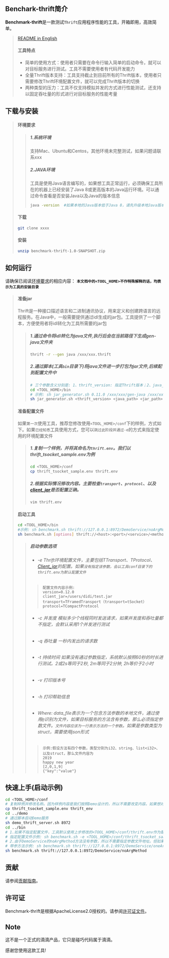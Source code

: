 ## Benchark-thrift简介
**Benchmark-thrift**是一款测试`Thrift`应用程序性能的工具，开箱即用，高效简单。
> [README in English](README.md)
>#### 工具特点
> * 简单的使用方式：使用者只需要在命令行输入简单的启动命令，就可以对目标服务进行测试。工具不需要使用者有代码开发能力 
> * 全量Thrift版本支持：工具支持截止到目前所有的Thrift版本，使用者只需要修改Thrift环境配置文件，就可以完成Thrift版本的切换  
> * 两种类型的压力：工具不仅支持模拟并发的方式进行性能测试，还支持以固定吞吐量的形式进行对目标服务的性能考量  
## 下载与安装
> #### 环境要求
>> ##### 1.系统环境 
>> 支持Mac、Ubuntu和Centos，其他环境未完整测试，如果问题请联系xxx
>> ##### 2.JAVA环境
>> 工具是使用Java语言编写的，如果想工具正常运行，必须确保工具所在的机器上已经安装了Java 8或更高版本的Java运行环境。可以通过命令查看是否安装Java以及Java的版本信息
>>```bash
>>java -version  #如果本地的Java版本低于Java 8，请先升级本地Java版本或者下载更高版本 https://www.oracle.com/technetwork/java/javase/downloads/index.html
>>```
> #### 下载 
>```bash
>git clone xxxx
>```
> #### 安装
>```bash
>unzip benchmark-thrift-1.0-SNAPSHOT.zip
>```
## 如何运行
请确保已阅读[环境要求](#环境要求)的相应内容：
**`本文档中的<TOOL_HOME>不作特殊解释的话，均表示为工具的安装目录`**
> #### 准备jar
>Thrift是一种接口描述语言和二进制通讯协议，用来定义和创建跨语言的远程服务。在Java中，一般需要提供通过idl生成的jar包。工具提供了一个脚本，方便使用者将idl转化为工具所需要的jar包
>> ##### 1.通过命令将idl转化为java文件,执行后会在当前路径下生成gen-java文件夹
>>```bash
>>thrift -r --gen java /xxx/xxx.thrift 
>>```
>> ##### 2.通过脚本(工具`bin`目录下)将java文件进一步打包为jar文件,后续配到配置文件中
>>```bash
>># 三个参数含义分别是: 1、thrift_version: 指定Thrift版本；2、java_path:指定java文件夹路径(绝对路径)；3、jar_path:指定输出jar包的位置和名称
>>cd <TOOL_HOME>/bin
>># 示例: sh jar_generator.sh 0.11.0 /xxx/xxx/gen-java /xxx/xxx/xxx.jar
>>sh jar_generator.sh <thrift_version> <java_path> <jar_path> 
>>```
> #### 准备配置文件
>如果`第一次`使用工具，推荐您修改使用`<TOOL_HOME>/conf`下的样例，方式如下。如果`已经知悉`工具使用方式，您可以`跳过此阶段并通过-e`的方式来指定使用的环境配置文件
>> ##### 1.复制一个样例，并将其命名为`thrift.env`。我们以thrift_tsocket_sample.env为例
>>```bash
>>cd <TOOL_HOME>/conf
>>cp thrift_tsocket_sample.env thrift.env
>>```
>> ##### 2.根据实际情况修改内容。主要检查`transport`、`protocol`、以及[client_jar](#准备jar)是否配置正确。
>>```bash
>>vim thrift.env
>>```
> #### 启动工具
>```bash
>cd <TOOL_HOME>/bin
>#示例: sh benchmark.sh thrift://127.0.0.1:8972/DemoService/noArgMethod
>sh benchmark.sh [options] thrift://<host>:<port>/<service>/<method>[?@<data_file>]
>```
>>##### 启动参数选项
>> * ###### -e Thrift环境配置文件，主要包括TTransport、TProtocol、[Client_jar](#准备jar)的配置。如果`没有指定该参数，会以工具conf目录下的thrift.env为默认配置文件`
>>>     配置文件内容示例:     
>>>     version=0.12.0  
>>>     client_jar=/users/didi/test.jar  
>>>     transport=TFramedTransport（transport=tSocket）  
>>>     protocol=TCompactProtocol
>> * ###### -c 并发度 模拟多少个线程同时发送请求，如果并发度和吞吐量都不指定，会默认采用1个并发进行测试
>> * ###### -q 吞吐量 一秒内发出的请求数
>> * ###### -t 持续时间 如果没有通过参数指定，系统默认按照60秒的时长进行测试。2或2s等同于2秒, 2m等同于2分钟, 2h等价于2小时
>> * ###### -v 打印版本号
>> * ###### -h 打印帮助信息
>> * ###### Where: data_file表示为一个包含方法参数的本地文件，通过使用`@`识别为文件，如果目标服务的方法含有参数，那么必须指定参数文件。`文件内容应该为一行表示方法的一个参数`。如果是参数类型为struct，需要使用json形式
>>>     示例:假设方法有四个参数，类型分别为i32、string、list<i32>、以及struct，那么文件内容为
>>>     2019
>>>     happy new year
>>>     [2,0,1,9]
>>>     {"key":"value"}
## 快速上手(启动示例)
```bash
cd <TOOL_HOME>/conf
# 复制样例并修改名称。因为样例内容是我们按照Demo设计的，所以不需要改变内容。如果想对您指定的服务进行测试，需要根据实际情况来改变内容
cp thrift_tsocket_sample.env thrift_env
cd ../demo
# 通过脚本启动Demo服务
sh demo_thrift_server.sh 8972 
cd ../bin
# 1.如果不指定配置文件，工具默认使用上步修改的<TOOL_HOME>/conf/thrift.env作为配置文件。如果不想使用该文件，可以通过-e的方式自己指定配置文件
# 指定配置文件示例: sh benchmark.sh -e <TOOL_HOME>/conf/thrift_tsocket_sample.env thrift://127.0.0.1:8972/DemoService/noArgMethod
# 2.由于DemoService的noArgMethod方法没有参数，所以不需要指定参数文件地址。但如果目标服务的方法有参数，需要通过?@指定参数文件地址
# 带参方法示例: sh benchmark.sh thrift://127.0.0.1:8972/DemoService/oneArgMethod?@<TOOL_HOME>/demo/data_file_demo/oneArgMethod.text
sh benchmark.sh thrift://127.0.0.1:8972/DemoService/noArgMethod
```

## 贡献

请参阅[贡献指南](CONTRIBUTING.md)。

## 许可证

Benchmark-thrift是根据ApacheLicense2.0授权的。请参阅[许可证文件](LICENSE)。

## Note
这不是一个正式的滴滴产品，它只是碰巧代码属于滴滴。

感谢您使用这款工具!

